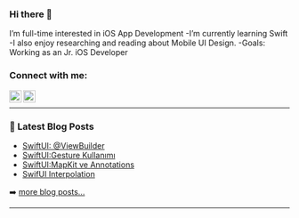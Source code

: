 ### Hi there 👋

 I’m full-time interested in iOS App Development
 -I’m currently learning Swift
 -I also enjoy researching and reading about Mobile UI Design.
 -Goals: Working as an Jr. iOS Developer
 
<!--
**repladev/repladev** is a ✨ _special_ ✨ repository because its `README.md` (this file) appears on your GitHub profile.

Here are some ideas to get you started:


-->
### Connect with me:



[<img align="left" alt="codeSTACKr | Twitter" width="22px" src="https://cdn.jsdelivr.net/npm/simple-icons@v3/icons/twitter.svg" />][twitter]
[<img align="left" alt="codeSTACKr | LinkedIn" width="22px" src="https://cdn.jsdelivr.net/npm/simple-icons@v3/icons/linkedin.svg" />][linkedin]


<br />

---

### 📕 Latest Blog Posts

<!-- MEDIUM:START -->
- [SwiftUI: @ViewBuilder](https://alpersulun.medium.com/swiftui-viewbuilder-1512bbfbef05?source=rss-50802e8eaa4a------2)
- [SwiftUI:Gesture Kullanımı](https://alpersulun.medium.com/swiftui-gesture-kullan%C4%B1m%C4%B1-ca35e9c1156d?source=rss-50802e8eaa4a------2)
- [SwiftUI:MapKit ve Annotations](https://alpersulun.medium.com/swiftui-mapkit-ve-annotations-46639c5f426e?source=rss-50802e8eaa4a------2)
- [SwifUI Interpolation](https://alpersulun.medium.com/swifui-interpolation-80e2c0c5007c?source=rss-50802e8eaa4a------2)
<!-- MEDIUM:END -->

➡️ [more blog posts...](https://alpersulun.medium.com/)

---


[twitter]: https://twitter.com/AlperSln5

[linkedin]: https://www.linkedin.com/in/alper-s%C3%BCl%C3%BCn-151887213/

